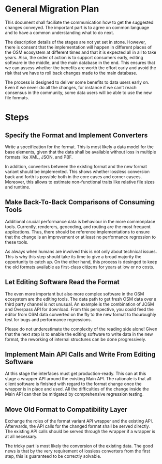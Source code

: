 # General Migration Plan

This document shall faciliate the communication how to get the suggested changes conveyed.
The important part is to agree on common language and to have a common understanding what to do next.

The description details of the stages are not yet set in stone.
However, there is consent
that the implementation will happen in different places of the OSM ecosystem at different times
and that it is expected all in all to take years.
Also, the order of action is
to support consumers early, editing software in the middle, and the main database in the end.
This ensures that we can assess
whether the benefits are worth the effort early
and avoid the risk that we have to roll back changes made to the main database.

The process is designed to deliver some benefits to data users early on. Even
if we never do all the changes, for instance if we can't reach consensus in
the community, some data users will be able to use the new file formats.

# Steps

## Specify the Format and Implement Converters

Write a specification for the format.
This is most likely a data model for the base elements,
given that the data shall be available without loss in multiple formats like XML, JSON, and PBF.

In addition, converters between the existing format and the new format variant should be implemented.
This shows whether lossless conversion back and forth is possible both in the core cases and corner casees.
Moreover, this allows to estimate non-functional traits like relative file sizes and runtime.

## Make Back-To-Back Comparisons of Consuming Tools

Additional crucial performance data is behaviour in the more commonplace tools.
Currently, renderers, geocoding, and routing are the most frequent applications.
Thus, there should be reference implementations to ensure
that the change is an improvement or at least no performance regression to these tools.

As always when humans are involved this is not only about technical issues.
This is why this step should take its time to give a broad majority the opportunity to catch up.
On the other hand, this process is desinged
to keep the old formats available as first-class citizens for years at low or no costs.

## Let Editing Software Read the Format

The even more important but also more complex software in the OSM ecosystem are the editing tools.
The data path to get fresh OSM data over a third party channel is not unusual.
An example is the combination of JOSM and Overpass API for download.
From this perspective, you could feed the editor from OSM data converted on the fly
to the new format to thouroughly test for bugs and performance regressions.

Please do not underestimate the complexity of the reading side alone!
Given that the next step is to enable the editing software to write data in the new format,
the reworking of internal structures can be done progressively.

## Implement Main API Calls and Write From Editing Software

At this stage the interfaces must get production-ready.
This can at this stage a wrapper API around the existing Main API.
The rationale is that all client software is finished with regard to the format change
once the wrapper is in place and used.
All the difficulties of the change inside the Main API can then be mitigated by comprehensive regression testing.

## Move Old Format to Compatibility Layer

Exchange the roles of the format variant API wrapper and the existing API.
Afterwards, the API calls for the changed format shall be served directly.
The existing API calls should be served through the wrapper if a wrapper is at all necessary.

The tricky part is most likely the conversion of the existing data.
The good news is that by the very requirement of lossless converters from the first step,
this is guaranteed to be correctly solvable.

